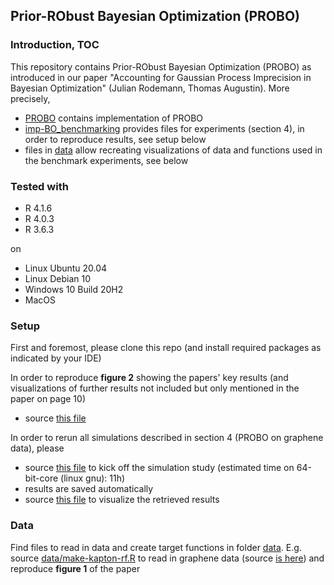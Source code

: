 ## Prior-RObust Bayesian Optimization (PROBO)


### Introduction, TOC
This repository contains Prior-RObust Bayesian Optimization (PROBO) as introduced in our paper "Accounting for Gaussian Process Imprecision in Bayesian Optimization" (Julian Rodemann, Thomas Augustin). More precisely,

* [PROBO](PROBO) contains implementation of PROBO
* [imp-BO_benchmarking](imp-BO_benchmarking) provides files for experiments (section 4), in order to reproduce results, see setup below
* files in [data](data) allow recreating visualizations of data and functions used in the benchmark experiments, see below


### Tested with

- R 4.1.6
- R 4.0.3
- R 3.6.3

on
- Linux Ubuntu 20.04
- Linux Debian 10
- Windows 10 Build 20H2 
- MacOS 


### Setup

First and foremost, please clone this repo (and install required packages as indicated by your IDE)

In order to reproduce **figure 2** showing the papers' key results (and visualizations of further results not included but only mentioned in the paper on page 10) 

* source [this file](imp-BO_benchmarking/viz-probo-all-comparisons.R)  

In order to rerun all simulations described in section 4 (PROBO on graphene data), please 

* source [this file](imp-BO_benchmarking/main-PROBO-benchmarking-graphene.R) to kick off the simulation study (estimated time on 64-bit-core (linux gnu): 11h)
* results are saved automatically
* source [this file](imp-BO_benchmarking/viz-glcb-all-comparisons-new.R) to visualize the retrieved results


### Data

Find files to read in data and create target functions in folder [data](data). 
E.g. source [data/make-kapton-rf.R](data/make-kapton-rf.R) to read in graphene data (source [is here](https://www.sciencedirect.com/science/article/abs/pii/S0008622320305285)) and reproduce **figure 1** of the paper


